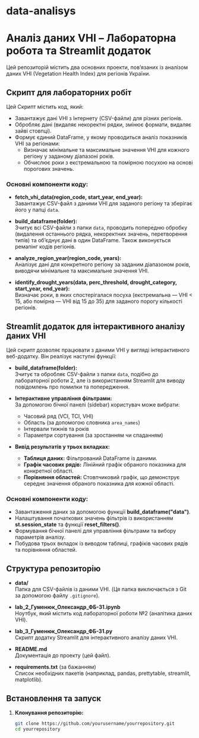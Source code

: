 # data-analisys
# Аналіз даних VHI – Лабораторна робота та Streamlit додаток

Цей репозиторій містить два основних проекти, пов’язаних із аналізом даних VHI (Vegetation Health Index) для регіонів України.

## Скрипт для лабораторних робіт

Цей Скрипт містить код, який:
- Завантажує дані VHI з Інтернету (CSV-файли) для різних регіонів.
- Обробляє дані (видаляє некоректні рядки, змінює формати, видаляє зайві стовпці).
- Формує єдиний DataFrame, у якому проводиться аналіз показників VHI за регіонами:
  - Визначає мінімальне та максимальне значення VHI для кожного регіону у заданому діапазоні років.
  - Обчислює роки з екстремальною та помірною посухою на основі порогових значень.

### Основні компоненти коду:
- **fetch_vhi_data(region_code, start_year, end_year):**  
  Завантажує CSV-файл з даними VHI для заданого регіону та зберігає його у папці `data`.

- **build_dataframe(folder):**  
  Зчитує всі CSV-файли з папки `data`, проводить попередню обробку (видалення останнього рядка, некоректних значень, перетворення типів) та об’єднує дані в один DataFrame. Також виконується ремапінг кодів регіонів.

- **analyze_region_year(region_code, years):**  
  Аналізує дані для конкретного регіону за заданим діапазоном років, виводячи мінімальне та максимальне значення VHI.

- **identify_drought_years(data, perc_threshold, drought_category, start_year, end_year):**  
  Визначає роки, в яких спостерігалася посуха (екстремальна — VHI < 15, або помірна — VHI від 15 до 35) для заданого порогу кількості регіонів.

## Streamlit додаток для інтерактивного аналізу даних VHI

Цей скрипт дозволяє працювати з даними VHI у вигляді інтерактивного веб-додатку. Він реалізує наступні функції:

- **build_dataframe(folder):**  
  Зчитує та обробляє CSV-файли з папки `data`, подібно до лабораторної роботи 2, але із використанням Streamlit для виводу повідомлень про помилки та попередження.

- **Інтерактивне управління фільтрами:**  
  За допомогою бічної панелі (sidebar) користувач може вибрати:
  - Часовий ряд (VCI, TCI, VHI)
  - Область (за допомогою словника `area_names`)
  - Інтервали тижнів та років
  - Параметри сортування (за зростанням чи спаданням)

- **Вивід результатів у трьох вкладках:**
  - **Таблиця даних:** Фільтрований DataFrame із даними.
  - **Графік часових рядів:** Лінійний графік обраного показника для конкретної області.
  - **Порівняння областей:** Стовпчиковий графік, що демонструє середнє значення обраного показника для кожної області.

### Основні компоненти коду:
- Завантаження даних за допомогою функції **build_dataframe("data")**.
- Налаштування початкових значень фільтрів із використанням **st.session_state** та функції **reset_filters()**.
- Формування бічної панелі для управління фільтрами та вибору параметрів аналізу.
- Побудова трьох вкладок із виводом таблиці, графіків часових рядів та порівняння областей.

## Структура репозиторію

- **data/**  
  Папка для CSV-файлів із даними VHI. (Ця папка виключається з Git за допомогою файлу `.gitignore`).

- **lab_2_Гуменюк_Олександр_ФБ-31.ipynb**  
  Ноутбук, який містить код лабораторної роботи №2 (аналітика даних VHI).

- **lab_3_Гуменюк_Олександр_ФБ-31.py**  
  Скрипт додатку Streamlit для інтерактивного аналізу даних VHI.

- **README.md**  
  Документація до проекту (цей файл).

- **requirements.txt** (за бажанням)  
  Список необхідних пакетів (наприклад, pandas, prettytable, streamlit, matplotlib).

## Встановлення та запуск

1. **Клонування репозиторію:**

   ```bash
   git clone https://github.com/yourusername/yourrepository.git
   cd yourrepository
